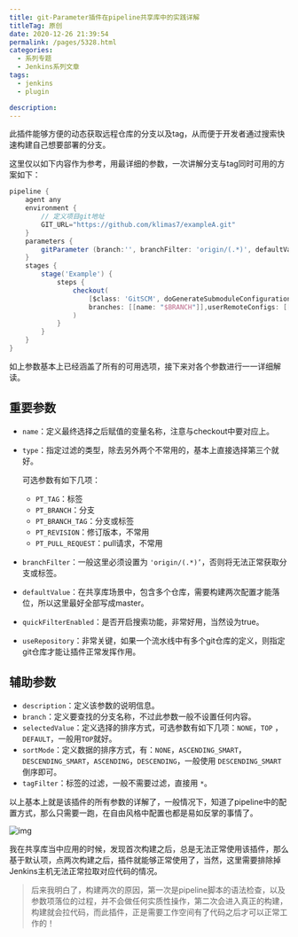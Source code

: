 ```yaml
---
title: git-Parameter插件在pipeline共享库中的实践详解
titleTag: 原创
date: 2020-12-26 21:39:54
permalink: /pages/5328.html
categories: 
  - 系列专题
  - Jenkins系列文章
tags: 
  - jenkins
  - plugin

description: 
---
```


此插件能够方便的动态获取远程仓库的分支以及tag，从而便于开发者通过搜索快速构建自己想要部署的分支。

这里仅以如下内容作为参考，用最详细的参数，一次讲解分支与tag同时可用的方案如下：

```groovy
pipeline {
    agent any
    environment {
        // 定义项目git地址
        GIT_URL="https://github.com/klimas7/exampleA.git"
    }
    parameters {
        gitParameter (branch:'', branchFilter: 'origin/(.*)', defaultValue: 'master', description: '选择将要构建的分支', name: 'BRANCH', quickFilterEnabled: true, selectedValue: 'TOP', sortMode: 'DESCENDING_SMART', tagFilter: '*', type: 'PT_BRANCH_TAG', useRepository: env.GIT_URL)
    }
    stages {
        stage('Example') {
            steps {
                checkout(
                    [$class: 'GitSCM', doGenerateSubmoduleConfigurations: false, submoduleCfg: [], extensions: [[$class: 'CloneOption', depth: 1, noTags: false, reference: '', shallow: true]],
                    branches: [[name: "$BRANCH"]],userRemoteConfigs: [[url: "${env.GIT_URL}", credentialsId: "cicd-pass"]]]
                )
            }
        }
    }
}
```

如上参数基本上已经涵盖了所有的可用选项，接下来对各个参数进行一一详细解读。

## 重要参数

- `name`：定义最终选择之后赋值的变量名称，注意与checkout中要对应上。

- `type`：指定过滤的类型，除去另外两个不常用的，基本上直接选择第三个就好。

  可选参数有如下几项：

  - `PT_TAG`：标签
  - `PT_BRANCH`：分支
  - `PT_BRANCH_TAG`：分支或标签
  - `PT_REVISION`：修订版本，不常用
  - `PT_PULL_REQUEST`：pull请求，不常用

- `branchFilter`：一般这里必须设置为 `'origin/(.*)’`，否则将无法正常获取分支或标签。

- `defaultValue`：在共享库场景中，包含多个仓库，需要构建两次配置才能落位，所以这里最好全部写成master。

- `quickFilterEnabled`：是否开启搜索功能，非常好用，当然设为true。

- `useRepository`：非常关键，如果一个流水线中有多个git仓库的定义，则指定git仓库才能让插件正常发挥作用。

## 辅助参数

- `description`：定义该参数的说明信息。
- `branch`：定义要查找的分支名称，不过此参数一般不设置任何内容。
- `selectedValue`：定义选择的排序方式，可选参数有如下几项：`NONE`，`TOP` ，`DEFAULT`，一般用`TOP`就好。
- `sortMode`：定义数据的排序方式，有：`NONE`，`ASCENDING_SMART`，`DESCENDING_SMART`，`ASCENDING`，`DESCENDING`，一般使用 `DESCENDING_SMART`倒序即可。
- `tagFilter`：标签的过滤，一般不需要过滤，直接用 `*`。

以上基本上就是该插件的所有参数的详解了，一般情况下，知道了pipeline中的配置方式，那么只需要一跑，在自由风格中配置也都是易如反掌的事情了。

![img](http://t.eryajf.net/imgs/2021/09/55c37bd85e27c4cb.jpg)

我在共享库当中应用的时候，发现首次构建之后，总是无法正常使用该插件，那么基于默认项，点两次构建之后，插件就能够正常使用了，当然，这里需要排除掉Jenkins主机无法正常拉取对应代码的情况。

> 后来我明白了，构建两次的原因，第一次是pipeline脚本的语法检查，以及参数项落位的过程，并不会做任何实质性操作，第二次会进入真正的构建，构建就会拉代码，而此插件，正是需要工作空间有了代码之后才可以正常工作的！
